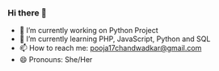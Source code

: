 ### Hi there 👋

- 🔭 I’m currently working on Python Project
- 🌱 I’m currently learning PHP, JavaScript, Python and SQL
- 📫 How to reach me: pooja17chandwadkar@gmail.com
- 😄 Pronouns: She/Her

